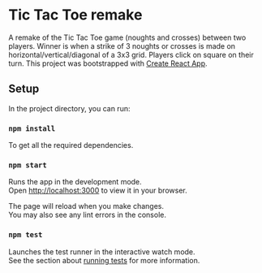 # Tic Tac Toe remake

A remake of the Tic Tac Toe game (noughts and crosses) between two players. Winner is when a strike of 3 noughts or crosses is made on horizontal/vertical/diagonal of a 3x3 grid. Players click on square on their turn. This project was bootstrapped with [Create React App](https://github.com/facebook/create-react-app).

## Setup

In the project directory, you can run:

### `npm install`

To get all the required dependencies.

### `npm start`

Runs the app in the development mode.\
Open [http://localhost:3000](http://localhost:3000) to view it in your browser.

The page will reload when you make changes.\
You may also see any lint errors in the console.

### `npm test`

Launches the test runner in the interactive watch mode.\
See the section about [running tests](https://facebook.github.io/create-react-app/docs/running-tests) for more information.

